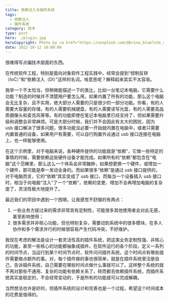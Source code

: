 ```yaml
---
title: 依赖注入与插件系统
tags:
  - 依赖注入
  - 插件系统
category: 技术
type: post
hero: ./plugin.jpg
heroCopyright: Photo by <a href="https://unsplash.com/@brina_blum?utm_content=creditCopyText&utm_medium=referral&utm_source=unsplash">Brina Blum</a> on <a href="https://unsplash.com/photos/black-usb-flash-drive-Bb_X4JgSqIM?utm_content=creditCopyText&utm_medium=referral&utm_source=unsplash">Unsplash</a>
date: 2022-10-12 10:00:00
---
```


很难得写点偏技术层面的东西。

在传统软件工程，特别是面向对象软件工程实践中，经常会提到“控制反转（IoC）”和“依赖注入（DI）”这样的名词。啥意思呢？解释起来其实不太容易。

我举一个不太恰当，但稍微能描述一下的类比，比如一台笔记本电脑，它需要什么功能？制造的时候并不清楚用户要怎么用，如果内置了所有的功能，那么这个电脑会无比复杂，且不实用，绝大部分人需要的只是很少的一部分功能。你看，有的人需要大容量的存储，有的人需要机械键盘，有的人需要读写光盘，有的人需要高品质摄像头和麦克风等等。有的功能即使在笔记本电脑里已经支持了，但如果需要升级和调整会非常麻烦。可是大部分时候，我们并不会因此有太大的困扰，因为 usb 接口解决了很多问题，很多功能没必要一开始就内置在电脑中，或者只需要内置普通的设备，如果用户有需要，可以自行购置外设通过 usb 接口连接在电脑上，也一样能够使用。

在这个示例里，对于电脑来说，各种硬件提供的功能就是“依赖”，它做一些特定的事情的时候，需要依赖这些硬件设备才能完成。如果所有的“依赖”都包含在“电脑”这个范畴里，那么这么一个体系会非常臃肿，如果想更换一个硬件，或增加一个硬件，那可能是牵一发动全身的。而如果很多“依赖”是通过 usb 接口提供的，对于电脑而言，它的“依赖”其实变成了 usb 接口，而每当一个设备插入 usb 接口时，相当于向电脑“注入”了一个“依赖”，依赖的变更、增加不会再增加电脑的复杂度了，灵活性极大地提升了。

最近我们的项目中遇到一个困境，让我感觉不舒服的有两点：

1. 一些业务方提过来的需求非常具有定制性，可能很多其他使用者会对此无感，甚至影响使用；
2. 很多需求并非核心功能，但也特别复杂，需要动到系统中的很多模块，在多人协作和多个需求并行的时候很容易产生代码冲突，不好维护。

我现在考虑的解法是设计一套灵活性高的插件系统，把这类业务定制性强、非核心的功能，甚至一些核心的功能都抽象成插件。在软件运行的各个阶段，定义一系列的时间节点，当运行到某个时间节点时，软件问问插件系统，这个时间点有哪些插件需要做点额外的事。对，每个插件做的事也很简单，就是在插件系统里注册自己，告诉插件系统，自己需要在哪些时间点做什么事就可以了。这样整个系统的就不再对那些不通用、复杂的功能有依赖关系了，转而都去依赖插件系统，而插件系统其实是稳定的，不会经常变动的，于是所有的功能就可以完成解耦。

当然想法也许是好的，但插件系统的设计和完善也是一个过程，希望这个时间成本的花费是值得的。
